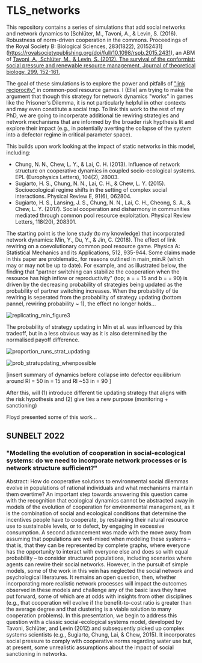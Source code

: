 # TLS_networks

This repository contains a series of simulations that add social networks and network dynamics to [Schlüter, M., Tavoni, A., & Levin, S. (2016). Robustness of norm-driven cooperation in the commons. Proceedings of the Royal Society B: Biological Sciences, 283(1822), 20152431] (https://royalsocietypublishing.org/doi/full/10.1098/rspb.2015.2431), an ABM of [Tavoni, A., Schlüter, M., & Levin, S. (2012). The survival of the conformist: social pressure and renewable resource management. Journal of theoretical biology, 299, 152-161.](https://www.sciencedirect.com/science/article/abs/pii/S002251931100347X)

The goal of these simulations is to explore the power and pitfalls of ["link reciprocity"](https://yins.yale.edu/illustrative-projects/social-networks-can-be-used-increase-human-cooperation) in common-pool resource games. I (Elle) am trying to make the argument that though this strategy for network dynamics "works" in games like the Prisoner's Dilemma, it is not particularly helpful in other contexts and may even constitute a social trap. To link this work to the rest of my PhD, we are going to incorperate additional tie rewiring strategies and network mechanisms that are informed by the broader risk hypthesis lit and explore their impact (e.g., in potentially averting the collapse of the system into a defector regime in critical parameter space). 

This builds upon work looking at the impact of static networks in this model, including: 
- Chung, N. N., Chew, L. Y., & Lai, C. H. (2013). Influence of network structure on cooperative dynamics in coupled socio-ecological systems. EPL (Europhysics Letters), 104(2), 28003.
- Sugiarto, H. S., Chung, N. N., Lai, C. H., & Chew, L. Y. (2015). Socioecological regime shifts in the setting of complex social interactions. Physical Review E, 91(6), 062804.
- Sugiarto, H. S., Lansing, J. S., Chung, N. N., Lai, C. H., Cheong, S. A., & Chew, L. Y. (2017). Social cooperation and disharmony in communities mediated through common pool resource exploitation. Physical Review Letters, 118(20), 208301.

The starting point is the lone study (to my knowledge) that incorporated network dynamics: Min, Y., Du, Y., & Jin, C. (2018). The effect of link rewiring on a coevolutionary common pool resource game. Physica A: Statistical Mechanics and its Applications, 512, 935-944. Some claims made in this paper are problematic, for reasons outlined in main_min.R (which may or may not be up to date). For example, and as illustrated below, the finding that "partner switching can stabilize the cooperation when the resource has high inflow or reproductivity" (top; a = <k> = 15 and b = <k> = 90) is driven by the decreasing probability of strategies being updated as the probability of partner switching increases. When the probability of tie rewiring is seperated from the probability of strategy updating (bottom pannel, rewiring probability ~ 1), the effect no longer holds...  

![replicating_min_figure3](https://user-images.githubusercontent.com/48939952/215665702-96e44330-f34d-4dda-99f7-325acc7d92ca.png)

The probability of strategy updating in Min et al. was influenced by this tradeoff, but in a less obvious way as it is also determined by the normalised payoff difference. 
  
![proportion_runs_strat_updating](https://user-images.githubusercontent.com/48939952/215663568-79150137-4008-4dbe-aea3-8fb25b2f038e.png)

![prob_stratupdating_whenpossible](https://user-images.githubusercontent.com/48939952/215665343-d8117cb0-4312-48f7-b341-5499fc8e297a.png)

[insert summary of dynamics before collapse into defector equilibrium around RI = 50 in <k> = 15 and RI ~53 in <k> = 90 ]   

After this, will (1) introduce different tie updating strategy that aligns with the risk hypothesis and (2) give ties a new purpose (monitoring + sanctioning) 

  
Floyd presented some of this work... 

## SUNBELT 2022
### "Modelling the evolution of cooperation in social-ecological systems: do we need to incorporate network processes or is network structure sufficient?"

Abstract: 
How do cooperative solutions to environmental social dilemmas evolve in populations of rational individuals and what mechanisms maintain them overtime? An important step towards answering this question came with the recognition that ecological dynamics cannot be abstracted away in models of the evolution of cooperation for environmental management, as it is the combination of social and ecological conditions that determine the incentives people have to cooperate, by restraining their natural resource use to sustainable levels, or to defect, by engaging in excessive consumption. A second advancement was made with the move away from assuming that populations are well-mixed when modeling these systems – that is, that they can be represented by complete graphs, where everyone has the opportunity to interact with everyone else and does so with equal probability  – to consider structured populations, including scenarios where agents can rewire their social networks. However, in the pursuit of simple models, some of the work in this vein has neglected the social network and psychological literatures. It remains an open question, then, whether incorporating more realistic network processes will impact the outcomes observed in these models and challenge any of the basic laws they have put forward, some of which are at odds with insights from other disciplines (e.g., that cooperation will evolve if the benefit-to-cost ratio is greater than the average degree and that clustering is a viable solution to many cooperation problems). In this presentation, we begin to address this question with a classic social-ecological systems model, developed by Tavoni, Schlüter, and Levin (2012) and subsequently picked up complex systems scientists (e.g., Sugiarto, Chung, Lai, & Chew, 2015). It incorporates social pressure to comply with cooperative norms regarding water use but, at present, some unrealistic assumptions about the impact of social sanctioning in networks. 






